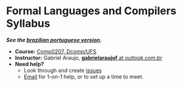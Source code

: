 # Formal Languages and Compilers Syllabus

***See the [brazilian portuguese version](README.md).***

* **Course:** [Comp0207, Dcomp/UFS](https://www.sigaa.ufs.br/sigaa/public/curso/turmas.jsf?lc=pt_BR&id=320120)
* **Instructor:** Gabriel Araujo, [**gabrielaraujof** at *outlook.com.br*](mailto:gabrielaraujof@outlook.com.br)
* **Need help?**
   * Look through and create [issues](https://github.com/ufs-comp0207-2014-1/syllabus/issues)
   * [Email](mailto:gabrielaraujof@outlook.com.br) for 1-on-1 help, or to set up a time to meet.
